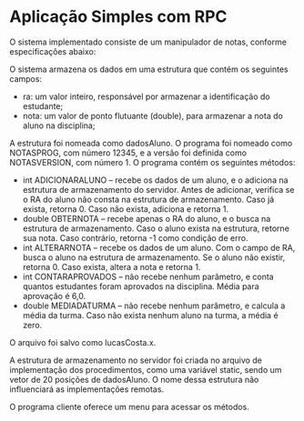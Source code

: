 # Aplicação Simples com RPC

O sistema implementado consiste de um manipulador de notas, conforme especificações abaixo:

O sistema armazena os dados em uma estrutura que contém os seguintes campos:

- ra: um valor inteiro, responsável por armazenar a identificação do estudante;
- nota: um valor de ponto flutuante (double), para armazenar a nota do aluno na disciplina;

A estrutura foi nomeada como dadosAluno. O programa foi nomeado como NOTASPROG, com número 12345, e a versão foi definida como NOTASVERSION, com número 1. O programa contém os seguintes métodos:

- int ADICIONARALUNO – recebe os dados de um aluno, e o adiciona na estrutura de armazenamento do servidor. Antes de adicionar, verifica se o RA do aluno não consta na estrutura de armazenamento. Caso já exista, retorna 0. Caso não exista, adiciona e retorna 1.
- double OBTERNOTA – recebe apenas o RA do aluno, e o busca na estrutura de armazenamento. Caso o aluno exista na estrutura, retorne sua nota. Caso contrário, retorna -1 como condição de erro.
- int ALTERARNOTA – recebe os dados de um aluno. Com o campo de RA, busca o aluno na estrutura de armazenamento. Se o aluno não existir, retorna 0. Caso exista, altera a nota e retorna 1.
- int CONTARAPROVADOS – não recebe nenhum parâmetro, e conta quantos estudantes foram aprovados na disciplina. Média para aprovação é 6,0.
- double MEDIADATURMA – não recebe nenhum parâmetro, e calcula a média da turma. Caso não exista nenhum aluno na turma, a média é zero.

O arquivo foi salvo como lucasCosta.x.

A estrutura de armazenamento no servidor foi criada no arquivo de implementação dos procedimentos, como uma variável static, sendo um vetor de 20 posições de dadosAluno. O nome dessa estrutura não influenciará as implementações remotas.

O programa cliente oferece um menu para acessar os métodos.